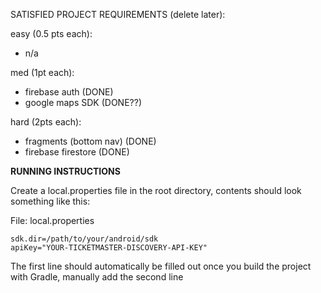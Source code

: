 SATISFIED PROJECT REQUIREMENTS (delete later):

easy (0.5 pts each):

- n/a

med (1pt each):

- firebase auth (DONE)
- google maps SDK (DONE??)

hard (2pts each):

- fragments (bottom nav) (DONE)
- firebase firestore (DONE)



**RUNNING INSTRUCTIONS**

Create a local.properties file in the root directory, contents should look something like this:

File: local.properties
```
sdk.dir=/path/to/your/android/sdk
apiKey="YOUR-TICKETMASTER-DISCOVERY-API-KEY"
```

The first line should automatically be filled out once you build the project with Gradle, manually
add the second line